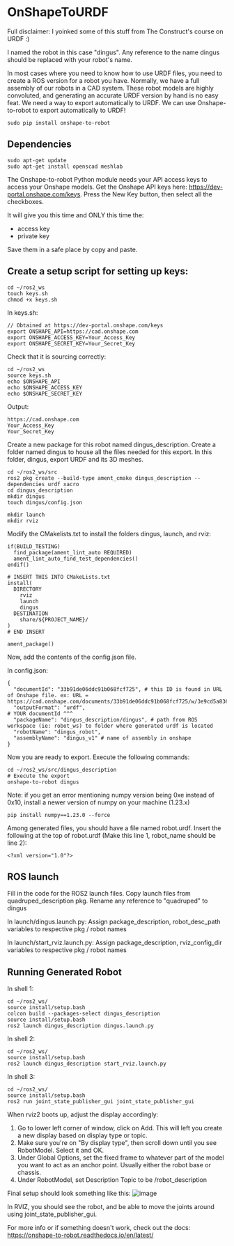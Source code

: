 # OnShapeToURDF
Full disclaimer: I yoinked some of this stuff from The Construct's course on URDF :)

I named the robot in this case "dingus". Any reference to the name dingus should be replaced with your robot's name.

In most cases where you need to know how to use URDF files, you need to create a ROS version for a robot you have.
Normally, we have a full assembly of our robots in a CAD system.
These robot models are highly convoluted, and generating an accurate URDF version by hand is no easy feat.
We need a way to export automatically to URDF.
We can use Onshape-to-robot to export automatically to URDF!
```
sudo pip install onshape-to-robot
```
## Dependencies
```
sudo apt-get update
sudo apt-get install openscad meshlab
```
The Onshape-to-robot Python module needs your API access keys to access your Onshape models.
Get the Onshape API keys here: https://dev-portal.onshape.com/keys.
Press the New Key button, then select all the checkboxes.

It will give you this time and ONLY this time the:
- access key
- private key

Save them in a safe place by copy and paste.

## Create a setup script for setting up keys:
```
cd ~/ros2_ws
touch keys.sh
chmod +x keys.sh
```
In keys.sh:
```
// Obtained at https://dev-portal.onshape.com/keys
export ONSHAPE_API=https://cad.onshape.com
export ONSHAPE_ACCESS_KEY=Your_Access_Key
export ONSHAPE_SECRET_KEY=Your_Secret_Key
```
Check that it is sourcing correctly:
```
cd ~/ros2_ws
source keys.sh
echo $ONSHAPE_API
echo $ONSHAPE_ACCESS_KEY
echo $ONSHAPE_SECRET_KEY
```
Output:
```
https://cad.onshape.com
Your_Access_Key
Your_Secret_Key
```
Create a new package for this robot named dingus_description.
Create a folder named dingus to house all the files needed for this export.
In this folder, dingus, export URDF and its 3D meshes.
```
cd ~/ros2_ws/src
ros2 pkg create --build-type ament_cmake dingus_description --dependencies urdf xacro
cd dingus_description
mkdir dingus
touch dingus/config.json

mkdir launch
mkdir rviz
```
Modify the CMakelists.txt to install the folders dingus, launch, and rviz:
```
if(BUILD_TESTING)
  find_package(ament_lint_auto REQUIRED)
  ament_lint_auto_find_test_dependencies()
endif()

# INSERT THIS INTO CMakeLists.txt
install(
  DIRECTORY
    rviz
    launch
	dingus
  DESTINATION
    share/${PROJECT_NAME}/
)
# END INSERT

ament_package()
```
Now, add the contents of the config.json file.

In config.json:
```
{
  "documentId": "33b91de06ddc91b068fcf725", # this ID is found in URL of Onshape file. ex: URL = https://cad.onshape.com/documents/33b91de06ddc91b068fcf725/w/3e9cd5a83630cb75d064813a/e/8e6a230fa3aabb1441b0aa17
  "outputFormat": "urdf",                                                                                                      # YOUR documentId ^^^
  "packageName": "dingus_description/dingus", # path from ROS workspace (ie: robot_ws) to folder where generated urdf is located
  "robotName": "dingus_robot",
  "assemblyName": "dingus_v1" # name of assembly in onshape
}
```
Now you are ready to export.
Execute the following commands:
```
cd ~/ros2_ws/src/dingus_description
# Execute the export
onshape-to-robot dingus
```
Note: if you get an error mentioning numpy version being 0xe instead of 0x10, install a newer version of numpy on your machine (1.23.x)
```
pip install numpy==1.23.0 --force
```
Among generated files, you should have a file named robot.urdf.
Insert the following at the top of robot.urdf (Make this line 1, robot_name should be line 2):
```
<?xml version="1.0"?>
```

## ROS launch
Fill in the code for the ROS2 launch files. Copy launch files from quadruped_description pkg. Rename any reference to "quadruped" to dingus

In launch/dingus.launch.py: Assign package_description, robot_desc_path variables to respective pkg / robot names

In launch/start_rviz.launch.py: Assign package_description, rviz_config_dir variables to respective pkg / robot names 

## Running Generated Robot
In shell 1:
```
cd ~/ros2_ws/
source install/setup.bash
colcon build --packages-select dingus_description
source install/setup.bash
ros2 launch dingus_description dingus.launch.py
```
In shell 2:
```
cd ~/ros2_ws/
source install/setup.bash
ros2 launch dingus_description start_rviz.launch.py
```
In shell 3:
```
cd ~/ros2_ws/
source install/setup.bash
ros2 run joint_state_publisher_gui joint_state_publisher_gui
```
When rviz2 boots up, adjust the display accordingly:

1. Go to lower left corner of window, click on Add. This will left you create a new display based on display type or topic.
2. Make sure you're on "By display type", then scroll down until you see RobotModel. Select it and OK.
3. Under Global Options, set the fixed frame to whatever part of the model you want to act as an anchor point. Usually either the robot base or chassis.
4. Under RobotModel, set Description Topic to be /robot_description

Final setup should look something like this:
![image](https://github.com/user-attachments/assets/58de415f-0887-4f96-af30-84f67003111c)

In RVIZ, you should see the robot, and be able to move the joints around using joint_state_publisher_gui.

For more info or if something doesn't work, check out the docs: https://onshape-to-robot.readthedocs.io/en/latest/
